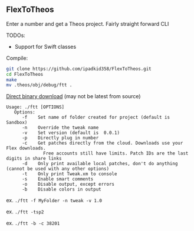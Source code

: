## FlexToTheos 

Enter a number and get a Theos project. Fairly straight forward CLI

TODOs: 
 - Support for Swift classes 

Compile:
```bash
git clone https://github.com/ipadkid358/FlexToTheos.git
cd FlexToTheos
make
mv .theos/obj/debug/ftt .
```

[Direct binary download](https://ipadkid358.github.io/scripts/ftt) (may not be latest from source) 

```
Usage: ./ftt [OPTIONS]
   Options:
      -f    Set name of folder created for project (default is Sandbox)
      -n    Override the tweak name
      -v    Set version (default is  0.0.1)
      -p    Directly plug in number
      -c    Get patches directly from the cloud. Downloads use your Flex downloads.
              Free accounts still have limits. Patch IDs are the last digits in share links
      -d    Only print available local patches, don't do anything (cannot be used with any other options)
      -t    Only print Tweak.xm to console
      -s    Enable smart comments
      -o    Disable output, except errors
      -b    Disable colors in output
```
ex. `./ftt -f MyFolder -n tweak -v 1.0` 

ex. `./ftt -tsp2`

ex. `./ftt -b -c 38201`
